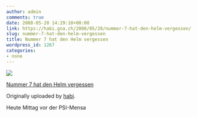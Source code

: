 ```yaml
---
author: admin
comments: true
date: 2008-05-20 14:29:10+00:00
link: https://habi.gna.ch/2008/05/20/nummer-7-hat-den-helm-vergessen/
slug: nummer-7-hat-den-helm-vergessen
title: Nummer 7 hat den Helm vergessen
wordpress_id: 1267
categories:
- none
---
```



 [![](https://static.flickr.com/2203/2508835716_8aa29d23db_m.jpg)](https://www.flickr.com/photos/habi/2508835716/)
   

 
  [Nummer 7 hat den Helm vergessen](https://www.flickr.com/photos/habi/2508835716/)
    

  Originally uploaded by [habi](https://www.flickr.com/people/habi/).
 



Heute Mittag vor der PSI-Mensa
  

